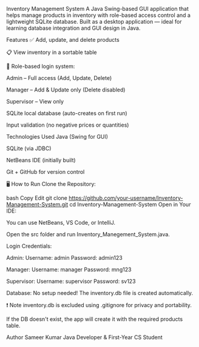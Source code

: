 Inventory Management System
A Java Swing-based GUI application that helps manage products in inventory with role-based access control and a lightweight SQLite database. Built as a desktop application — ideal for learning database integration and GUI design in Java.

 Features
✅ Add, update, and delete products

📋 View inventory in a sortable table

🔐 Role-based login system:

Admin – Full access (Add, Update, Delete)

Manager – Add & Update only (Delete disabled)

Supervisor – View only

 SQLite local database (auto-creates on first run)

 Input validation (no negative prices or quantities)

 Technologies Used
Java (Swing for GUI)

SQLite (via JDBC)

NetBeans IDE (initially built)

Git + GitHub for version control

🖥️ How to Run
Clone the Repository:

bash
Copy
Edit
git clone https://github.com/your-username/Inventory-Management-System.git
cd Inventory-Management-System
Open in Your IDE:

You can use NetBeans, VS Code, or IntelliJ.

Open the src folder and run Inventory_Manegement_System.java.

Login Credentials:

Admin:
Username: admin
Password: admin123

Manager:
Username: manager
Password: mng123

Supervisor:
Username: supervisor
Password: sv123

Database:
No setup needed! The inventory.db file is created automatically.


❗ Note
inventory.db is excluded using .gitignore for privacy and portability.

If the DB doesn't exist, the app will create it with the required products table.

 Author
Sameer Kumar
Java Developer & First-Year CS Student
